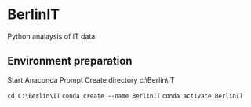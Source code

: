 # BerlinIT
Python analaysis of IT data

## Environment preparation
Start Anaconda Prompt
Create directory c:\Berlin\IT

`cd C:\Berlin\IT`
`conda create --name BerlinIT`
`conda activate BerlinIT`
